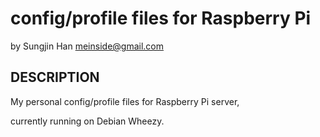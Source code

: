 # config/profile files for Raspberry Pi #
by Sungjin Han <meinside@gmail.com>

## DESCRIPTION ##

My personal config/profile files for Raspberry Pi server,

currently running on Debian Wheezy.

